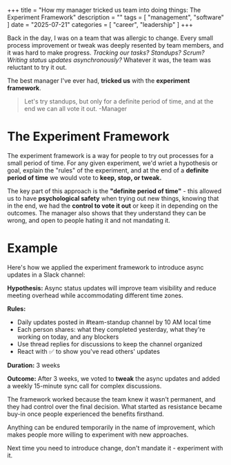 +++
title = "How my manager tricked us team into doing things: The Experiment Framework"
description = ""
tags = [
    "management",
    "software"
]
date = "2025-07-21"
categories = [
    "career",
    "leadership"
]
+++

Back in the day, I was on a team that was allergic to change. Every small process improvement or tweak was deeply resented by team members, and it was hard to make progress. *Tracking our tasks? Standups? Scrum? Writing status updates asynchronously?* Whatever it was, the team was reluctant to try it out.

The best manager I've ever had, **tricked us** with the **experiment framework**.

> Let's try standups, but only for a definite period of time, and at the end we can all vote it out. -Manager

# The Experiment Framework

The experiment framework is a way for people to try out processes for a small period of time. For any given experiment, we'd wriet a hypothesis or goal, explain the "rules" of the experiment, and at the end of a **definite period of time** we would vote to **keep, stop, or tweak.**

The key part of this approach is the **"definite period of time"** - this allowed us to have **psychological safety** when trying out new things, knowing that in the end, we had the **control to vote it out** or keep it in depending on the outcomes. The manager also shows that they understand they can be wrong, and open to people hating it and not mandating it.

# Example

Here's how we applied the experiment framework to introduce async updates in a Slack channel:

**Hypothesis:** Async status updates will improve team visibility and reduce meeting overhead while accommodating different time zones.

**Rules:**
- Daily updates posted in #team-standup channel by 10 AM local time
- Each person shares: what they completed yesterday, what they're working on today, and any blockers
- Use thread replies for discussions to keep the channel organized
- React with ✅ to show you've read others' updates

**Duration:** 3 weeks

**Outcome:** After 3 weeks, we voted to **tweak** the async updates and added a weekly 15-minute sync call for complex discussions.

The framework worked because the team knew it wasn't permanent, and they had control over the final decision. What started as resistance became buy-in once people experienced the benefits firsthand.

Anything can be endured temporarily in the name of improvement, which makes people more willing to experiment with new approaches. 

Next time you need to introduce change, don't mandate it - experiment with it.


